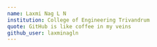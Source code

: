 ```yaml
---
name: Laxmi Nag L N
institution: College of Engineering Trivandrum
quote: GitHub is like coffee in my veins
github_user: laxminagln
---
```

